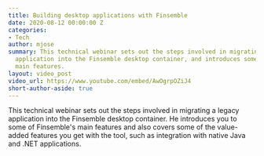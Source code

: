 ```yaml
---
title: Building desktop applications with Finsemble
date: 2020-08-12 00:00:00 Z
categories:
- Tech
author: mjose
summary: This technical webinar sets out the steps involved in migrating a legacy
  application into the Finsemble desktop container, and introduces some of Finsemble's
  main features.
layout: video_post
video_url: https://www.youtube.com/embed/AwOgrpOZiJ4
short-author-aside: true
---
```


This technical webinar sets out the steps involved in migrating a legacy application into the Finsemble desktop container. He introduces you to some of Finsemble's main features and also covers some of the value-added features you get with the tool, such as integration with native Java and .NET applications.
